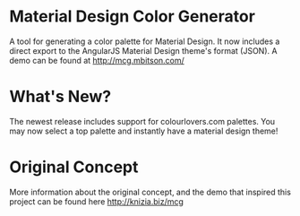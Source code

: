 # Material Design Color Generator
A tool for generating a color palette for Material Design. It now includes a direct export to the AngularJS Material Design theme's format (JSON).
A demo can be found at <a href="http://mcg.mbitson.com/">http://mcg.mbitson.com/</a>
# What's New?
The newest release includes support for colourlovers.com palettes. You may now select a top palette and instantly have a material design theme!
# Original Concept
More information about the original concept, and the demo that inspired this project can be found here <a href="http://knizia.biz/mcg/">http://knizia.biz/mcg</a>